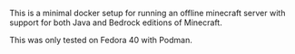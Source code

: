 This is a minimal docker setup for running an offline minecraft server with support for both Java and Bedrock editions of Minecraft.

This was only tested on Fedora 40 with Podman.
